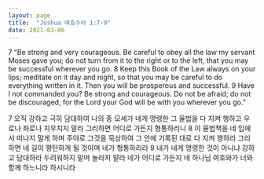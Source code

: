```yaml
---
layout: page
title:  "Joshua 여호수아 1:7-9"
date: 2021-03-06
---
```

7 “Be strong and very courageous. Be careful to obey all the law my servant Moses gave you; do not turn from it to the right or to the left, that you may be successful wherever you go.
8 Keep this Book of the Law always on your lips; meditate on it day and night, so that you may be careful to do everything written in it. Then you will be prosperous and successful.
9 Have I not commanded you? Be strong and courageous. Do not be afraid; do not be discouraged, for the Lord your God will be with you wherever you go.”

7 오직 강하고 극히 담대하여 나의 종 모세가 네게 명령한 그 율법을 다 지켜 행하고 우로나 좌로나 치우치지 말라 그리하면 어디로 가든지 형통하리니
8 이 율법책을 네 입에서 떠나지 말게 하며 주야로 그것을 묵상하여 그 안에 기록된 대로 다 지켜 행하라 그리하면 네 길이 평탄하게 될 것이며 네가 형통하리라
9 내가 네게 명령한 것이 아니냐 강하고 담대하라 두려워하지 말며 놀라지 말라 네가 어디로 가든지 네 하나님 여호와가 너와 함께 하느니라 하시니라
